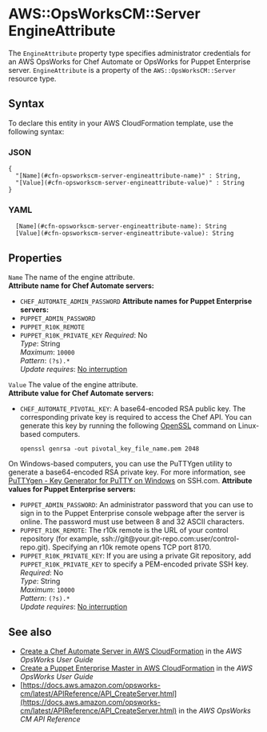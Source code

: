 # AWS::OpsWorksCM::Server EngineAttribute<a name="aws-properties-opsworkscm-server-engineattribute"></a>

The `EngineAttribute` property type specifies administrator credentials for an AWS OpsWorks for Chef Automate or OpsWorks for Puppet Enterprise server\. `EngineAttribute` is a property of the `AWS::OpsWorksCM::Server` resource type\.

## Syntax<a name="aws-properties-opsworkscm-server-engineattribute-syntax"></a>

To declare this entity in your AWS CloudFormation template, use the following syntax:

### JSON<a name="aws-properties-opsworkscm-server-engineattribute-syntax.json"></a>

```
{
  "[Name](#cfn-opsworkscm-server-engineattribute-name)" : String,
  "[Value](#cfn-opsworkscm-server-engineattribute-value)" : String
}
```

### YAML<a name="aws-properties-opsworkscm-server-engineattribute-syntax.yaml"></a>

```
  [Name](#cfn-opsworkscm-server-engineattribute-name): String
  [Value](#cfn-opsworkscm-server-engineattribute-value): String
```

## Properties<a name="aws-properties-opsworkscm-server-engineattribute-properties"></a>

`Name`  <a name="cfn-opsworkscm-server-engineattribute-name"></a>
The name of the engine attribute\.  
 **Attribute name for Chef Automate servers:**   
+  `CHEF_AUTOMATE_ADMIN_PASSWORD` 
 **Attribute names for Puppet Enterprise servers:**   
+  `PUPPET_ADMIN_PASSWORD` 
+  `PUPPET_R10K_REMOTE` 
+  `PUPPET_R10K_PRIVATE_KEY` 
*Required*: No  
*Type*: String  
*Maximum*: `10000`  
*Pattern*: `(?s).*`  
*Update requires*: [No interruption](https://docs.aws.amazon.com/AWSCloudFormation/latest/UserGuide/using-cfn-updating-stacks-update-behaviors.html#update-no-interrupt)

`Value`  <a name="cfn-opsworkscm-server-engineattribute-value"></a>
The value of the engine attribute\.  
 **Attribute value for Chef Automate servers:**   
+  `CHEF_AUTOMATE_PIVOTAL_KEY`: A base64\-encoded RSA public key\. The corresponding private key is required to access the Chef API\. You can generate this key by running the following [OpenSSL](https://www.openssl.org/) command on Linux\-based computers\.

   `openssl genrsa -out pivotal_key_file_name.pem 2048` 

  On Windows\-based computers, you can use the PuTTYgen utility to generate a base64\-encoded RSA private key\. For more information, see [PuTTYgen \- Key Generator for PuTTY on Windows](https://www.ssh.com/ssh/putty/windows/puttygen) on SSH\.com\.
 **Attribute values for Puppet Enterprise servers:**   
+  `PUPPET_ADMIN_PASSWORD`: An administrator password that you can use to sign in to the Puppet Enterprise console webpage after the server is online\. The password must use between 8 and 32 ASCII characters\.
+  `PUPPET_R10K_REMOTE`: The r10k remote is the URL of your control repository \(for example, ssh://git@your\.git\-repo\.com:user/control\-repo\.git\)\. Specifying an r10k remote opens TCP port 8170\.
+  `PUPPET_R10K_PRIVATE_KEY`: If you are using a private Git repository, add `PUPPET_R10K_PRIVATE_KEY` to specify a PEM\-encoded private SSH key\.
*Required*: No  
*Type*: String  
*Maximum*: `10000`  
*Pattern*: `(?s).*`  
*Update requires*: [No interruption](https://docs.aws.amazon.com/AWSCloudFormation/latest/UserGuide/using-cfn-updating-stacks-update-behaviors.html#update-no-interrupt)

## See also<a name="aws-properties-opsworkscm-server-engineattribute--seealso"></a>
+  [Create a Chef Automate Server in AWS CloudFormation](https://docs.aws.amazon.com/opsworks/latest/userguide/opscm-create-server-cfn.html) in the *AWS OpsWorks User Guide* 
+  [Create a Puppet Enterprise Master in AWS CloudFormation](https://docs.aws.amazon.com/opsworks/latest/userguide/opspup-create-server-cfn.html) in the *AWS OpsWorks User Guide* 
+  [https://docs.aws.amazon.com/opsworks-cm/latest/APIReference/API_CreateServer.html](https://docs.aws.amazon.com/opsworks-cm/latest/APIReference/API_CreateServer.html) in the *AWS OpsWorks CM API Reference* 

